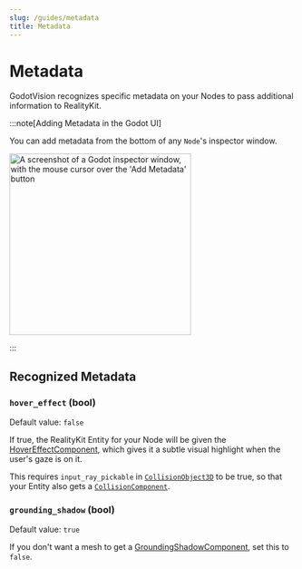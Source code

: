 ```yaml
---
slug: /guides/metadata
title: Metadata
---
```


# Metadata

GodotVision recognizes specific metadata on your Nodes to pass additional information to RealityKit.

:::note[Adding Metadata in the Godot UI]

You can add metadata from the bottom of any `Node`'s inspector window.

<img alt="A screenshot of a Godot inspector window, with the mouse cursor over the 'Add Metadata' button" src="/img/inspector_metadata.jpg" height="320"></img>

:::

## Recognized Metadata

### `hover_effect` (bool)

Default value: `false`

If true, the RealityKit Entity for your Node will be given the [HoverEffectComponent](https://developer.apple.com/documentation/realitykit/hovereffectcomponent), which gives it a subtle visual highlight when the user's gaze is on it.

This requires `input_ray_pickable` in [`CollisionObject3D`](https://docs.godotengine.org/en/stable/classes/class_collisionobject3d.html) to be true, so that your Entity also gets a [`CollisionComponent`](https://developer.apple.com/documentation/realitykit/collisioncomponent).

### `grounding_shadow` (bool)

Default value: `true`

If you don't want a mesh to get a [GroundingShadowComponent](https://developer.apple.com/documentation/realitykit/groundingshadowcomponent), set this to `false`.
